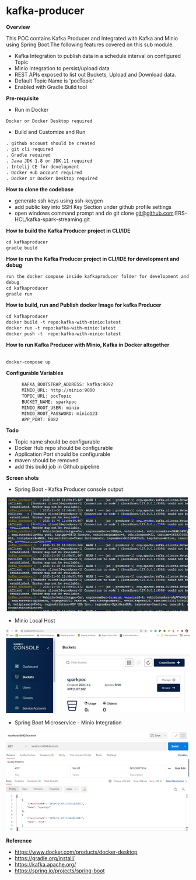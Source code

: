 # kafka-producer
**Overview**

This POC contains Kafka Producer and Integrated with Kafka and Minio 
using Spring Boot.The following features covered on this sub module.
- Kafka Integration to publish data in a schedule interval on configured Topic
- Minio Integration to persist/upload data
- REST APIs exposed to list out Buckets, Upload and Download data.
- Default Topic Name is 'pocTopic'
- Enabled with Gradle Build tool


**Pre-requisite**
- Run in Docker
```
Docker or Docker Desktop required 
```
- Build and Customize and Run 
```
. github account should be created 
. git cli required
. Gradle required
. Java JDK 1.8 or JDK.11 required 
. Intelij CE for development
. Docker Hub account required 
. Docker or Docker Desktop required  
```
**How to clone the codebase**
- generate ssh keys using ssh-keygen
- add public key into SSH Key Section under github profile settings
- open windows command prompt and do git clone git@github.com:ERS-HCL/kafka-spark-streaming.git

**How to build the Kafka Producer project in CLI/IDE**
```
cd kafkaproducer
gradle build
```

**How to run the Kafka Producer project in CLI/IDE for development and debug**
```
run the docker compose inside kafkaproducer folder for development and debug
cd kafkaproducer
gradle run
```

**How to build, run and Publish docker Image for kafka Producer**
```
cd kafkaproducer
docker build -t repo:kafka-with-minio:latest
docker run -t repo:kafka-with-minio:latest
docker push -t  repo:kafka-with-minio:latest
```

**How to run Kafka Producer with Minio, Kafka in Docker altogether** 

```

docker-compose up

```

**Configurable Variables**
```
      KAFKA_BOOTSTRAP_ADDRESS: kafka:9092
      MINIO_URL: http://minio:9000
      TOPIC_URL: pocTopic
      BUCKET_NAME: sparkpoc
      MINIO_ROOT_USER: minio
      MINIO_ROOT_PASSWORD: minio123
      APP_PORT: 8082

```


**Todo**
- Topic name should be configurable
- Docker Hub repo should be configurable
- Application Port should be configurable 
- maven should be removed 
- add this build job in Github pipeline

**Screen shots**

- Spring Boot - Kafka Producer console output

![KafkaProducer](./docs/kafkaproducer.jpg?raw=true)

- Minio Local Host

![Minio](./docs/dashboard.jpg?raw=true)

- Spring Boot Microservice - Minio Integration

![MicroService](./docs/microservice.jpg?raw=true)


**Reference**
- https://www.docker.com/products/docker-desktop
- https://gradle.org/install/
- https://kafka.apache.org/
- https://spring.io/projects/spring-boot 
